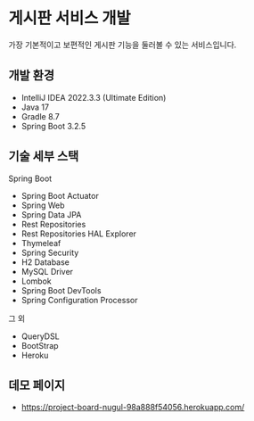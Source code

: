# 게시판 서비스 개발

가장 기본적이고 보편적인 게시판 기능을 둘러볼 수 있는 서비스입니다.

## 개발 환경

* IntelliJ IDEA 2022.3.3 (Ultimate Edition)
* Java 17
* Gradle 8.7
* Spring Boot 3.2.5

## 기술 세부 스택

Spring Boot

* Spring Boot Actuator
* Spring Web
* Spring Data JPA
* Rest Repositories
* Rest Repositories HAL Explorer
* Thymeleaf
* Spring Security
* H2 Database
* MySQL Driver
* Lombok
* Spring Boot DevTools
* Spring Configuration Processor

그 외

* QueryDSL
* BootStrap
* Heroku

## 데모 페이지

* https://project-board-nugul-98a888f54056.herokuapp.com/
